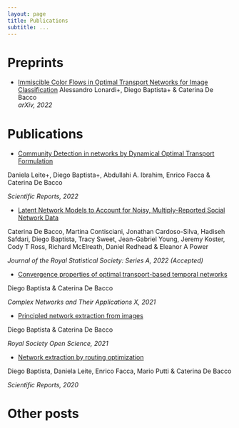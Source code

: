 ```yaml
---
layout: page
title: Publications
subtitle: ...
---
```


# Preprints

- [Immiscible Color Flows in Optimal Transport Networks for Image Classification](https://arxiv.org/pdf/2205.02938.pdf)
Alessandro Lonardi+, Diego Baptista+ & Caterina De Bacco    
_arXiv, 2022_

# Publications
- [Community Detection in networks by Dynamical Optimal Transport Formulation](https://www.nature.com/articles/s41598-022-20986-y)  

Daniela Leite+, Diego Baptista+, Abdullahi A. Ibrahim, Enrico Facca & Caterina De Bacco

_Scientific Reports, 2022_

- [Latent Network Models to Account for Noisy, Multiply-Reported Social Network Data](https://arxiv.org/pdf/2112.11396.pdf) 

Caterina De Bacco, Martina Contisciani, Jonathan Cardoso-Silva, Hadiseh Safdari, Diego Baptista, Tracy Sweet, Jean-Gabriel Young, Jeremy Koster, Cody T Ross, Richard McElreath, Daniel Redhead & Eleanor A Power

_Journal of the Royal Statistical Society: Series A, 2022 (Accepted)_

- [Convergence properties of optimal transport-based temporal networks](https://link.springer.com/chapter/10.1007/978-3-030-93409-5_48)    

Diego Baptista & Caterina De Bacco

_Complex Networks and Their Applications X, 2021_

- [Principled network extraction from images](https://royalsocietypublishing.org/doi/10.1098/rsos.210025)

Diego Baptista & Caterina De Bacco

_Royal Society Open Science, 2021_

- [Network extraction by routing optimization](https://www.nature.com/articles/s41598-020-77064-4)

Diego Baptista, Daniela Leite, Enrico Facca, Mario Putti & Caterina De Bacco

_Scientific Reports, 2020_


# Other posts